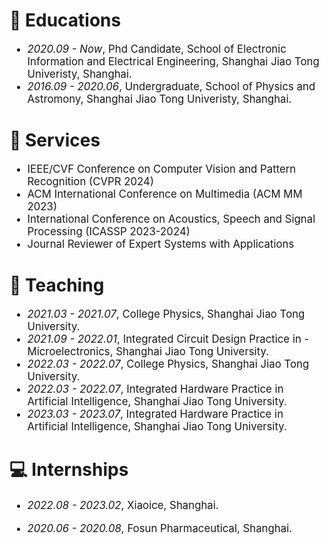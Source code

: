 # 📖 Educations

<div class='paper-box-text' style="font-size: larger;" markdown="1">

- *2020.09 - Now*, Phd Candidate, School of Electronic Information and Electrical Engineering, Shanghai Jiao Tong Univeristy, Shanghai.
- *2016.09 - 2020.06*, Undergraduate, School of Physics and Astromony, Shanghai Jiao Tong Univeristy, Shanghai.

</div>

# 🔧 Services

<div class='paper-box-text' style="font-size: larger;" markdown="1">

- IEEE/CVF Conference on Computer Vision and Pattern Recognition (CVPR 2024)
- ACM International Conference on Multimedia (ACM MM 2023)
- International Conference on Acoustics, Speech and Signal Processing (ICASSP 2023-2024)
- Journal Reviewer of Expert Systems with Applications

</div>


# 💬 Teaching

<div class='paper-box-text' style="font-size: larger;" markdown="1">


- *2021.03 - 2021.07*, College Physics, Shanghai Jiao Tong University.
- *2021.09 - 2022.01*, Integrated Circuit Design Practice in - Microelectronics, Shanghai Jiao Tong University.
- *2022.03 - 2022.07*, College Physics, Shanghai Jiao Tong University.
- *2022.03 - 2022.07*, Integrated Hardware Practice in Artificial Intelligence, Shanghai Jiao Tong University.
- *2023.03 - 2023.07*, Integrated Hardware Practice in Artificial Intelligence, Shanghai Jiao Tong University.

</div>

# 💻 Internships

<div class='paper-box-text' style="font-size: larger;" markdown="1">

- *2022.08 - 2023.02*, Xiaoice, Shanghai.

- *2020.06 - 2020.08*, Fosun Pharmaceutical, Shanghai.


</div>


